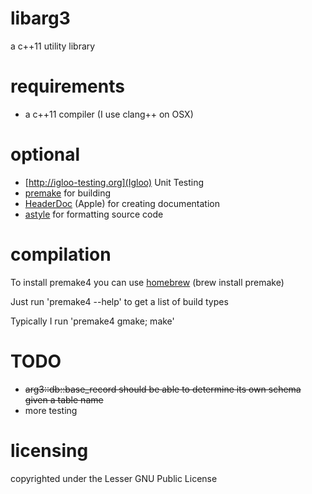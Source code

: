 libarg3
=======

a c++11 utility library

requirements
============

- a c++11 compiler (I use clang++ on OSX)

optional
========

- [http://igloo-testing.org](Igloo) Unit Testing
- [premake](http://industriousone.com/premake) for building
- [HeaderDoc](http://developer.apple.com/library/mac/#documentation/developertools/Conceptual/HeaderDoc/intro/intro.html) (Apple) for creating documentation
- [astyle](http://astyle.sourceforge.net) for formatting source code

compilation
===========

To install premake4 you can use [homebrew](http://mxcl.github.com/homebrew/) (brew install premake)

Just run 'premake4 --help' to get a list of build types

Typically I run 'premake4 gmake; make'

TODO
====

- ~~arg3::db::base_record should be able to determine its own schema given a table name~~
- more testing

licensing
=========

copyrighted under the Lesser GNU Public License
